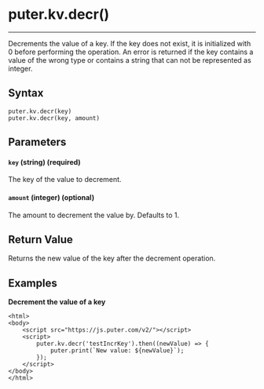 # puter.kv.decr()
* * *

Decrements the value of a key. If the key does not exist, it is initialized with 0 before performing the operation. An error is returned if the key contains a value of the wrong type or contains a string that can not be represented as integer.

[](#syntax)Syntax
-----------------

```
puter.kv.decr(key)
puter.kv.decr(key, amount)

```


[](#parameters)Parameters
-------------------------

#### [](#-code-key-code-string-required-)`key` (string) (required)

The key of the value to decrement.

#### [](#-code-amount-code-integer-optional-)`amount` (integer) (optional)

The amount to decrement the value by. Defaults to 1.

[](#return-value)Return Value
-----------------------------

Returns the new value of the key after the decrement operation.

[](#examples)Examples
---------------------

**Decrement the value of a key**

```
<html>
<body>
    <script src="https://js.puter.com/v2/"></script>
    <script>
        puter.kv.decr('testIncrKey').then((newValue) => {
            puter.print(`New value: ${newValue}`);
        });
    </script>
</body>
</html>

```
